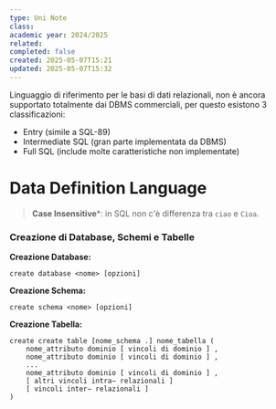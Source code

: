 ```yaml
---
type: Uni Note
class: 
academic year: 2024/2025
related: 
completed: false
created: 2025-05-07T15:21
updated: 2025-05-07T15:32
---
```

Linguaggio di riferimento per le basi di dati relazionali, non è ancora supportato totalmente dai DBMS commerciali, per questo esistono 3 classificazioni:
- Entry (simile a SQL-89)
- Intermediate SQL (gran parte implementata da DBMS)
- Full SQL (include molte caratteristiche non implementate)

# Data Definition Language

>**Case Insensitive***: in SQL non c'è differenza tra `ciao` e `Cioa`.

### Creazione di Database, Schemi e Tabelle

**Creazione Database:**

```
create database <nome> [opzioni]
```

**Creazione Schema:** 
```
create schema <nome> [opzioni]
```

**Creazione Tabella:** 

```
create create table [nome_schema .] nome_tabella (
	nome_attributo dominio [ vincoli di dominio ] ,
	nome_attributo dominio [ vincoli di dominio ] ,
	...
	nome_attributo dominio [ vincoli di dominio ] ,
	[ altri vincoli intra− relazionali ]
	[ vincoli inter− relazionali ]
)
```
